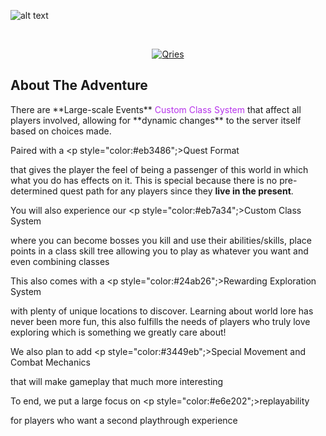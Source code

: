 ![alt text](https://cdn.discordapp.com/attachments/624405523948765184/929258052778086420/highlandslogo2.png)
<!DOCTYPE html>
<html>
   <head>
   </head>
   <body>
      <br>
      <a href="https://discord.gg/WygcPk4">
      <p align="center">
         <img alt="Qries" src="https://img.shields.io/badge/Discord-Join%20Us!-5865F2?style=for-the-badge"
         style="max-width: 100%;">
      </p>
      </a>
   </body>
</html>

<h2 align="left">
   About The Adventure
</h2>
   There are **Large-scale Events** <span style="color:#b734eb";>Custom Class System</span> that affect all players involved, allowing for **dynamic changes** to the server itself based on choices made.
   
   Paired with a <p style="color:#eb3486";>Quest Format</p> that gives the player the feel of being a passenger of this world in which what you do has effects on it. This is special because there is no pre-determined quest path for any players since they **live in the present**.
   
   You will also experience our <p style="color:#eb7a34";>Custom Class System</p> where you can become bosses you kill and use their abilities/skills, place points in a class skill tree allowing you to play as whatever you want and even combining classes
   
   This also comes with a <p style="color:#24ab26";>Rewarding Exploration System</p> with plenty of unique locations to discover.  Learning about world lore has never been more fun, this also fulfills the needs of players who truly love exploring which is something we greatly care about!
   
   We also plan to add <p style="color:#3449eb";>Special Movement and Combat Mechanics</p> that will make gameplay that much more interesting
   
   To end, we put a large focus on <p style="color:#e6e202";>replayability</p> for players who want a second playthrough experience
</p>
